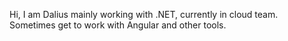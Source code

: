Hi, I am Dalius mainly working with .NET, currently in cloud team. Sometimes get to work with Angular and other tools.
